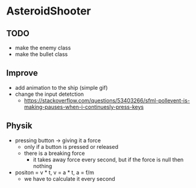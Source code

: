 # AsteroidShooter
## TODO
- make the enemy class
- make the bullet class

## Improve
- add animation to the ship (simple gif)
- change the input detetction
	- https://stackoverflow.com/questions/53403266/sfml-pollevent-is-making-pauses-when-i-continuesly-press-keys


## Physik
- pressing button -> giving it a force
	- only if a button is pressed or released
	- there is a breaking force
		- it takes away force every second, but if the force is null then nothing
- positon = v * t, v = a * t, a = f/m
	- we have to calculate it every second